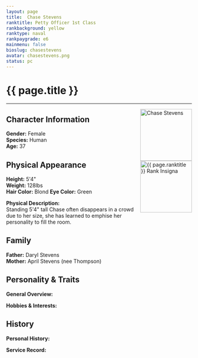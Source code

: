 ```yaml
---
layout: page
title:  Chase Stevens
ranktitle: Petty Officer 1st Class
rankbackground: yellow
ranktype: naval
rankpaygrade: e6
mainmenu: false
bioslug: chasestevens
avatar: chasestevens.png
status: pc
---
```

# {{ page.title }}

---

<div style="float:right">
<img src="//img.sigma-division.com/characters/chasestevens.png" alt="Chase Stevens" width="140" class="img-fluid" /><br />
<img src="//img.sigma-division.com/ranks/{{ page.rankimg }}" width="140" class="img-fluid" alt="{{ page.ranktitle }} Rank Insigna" />  
</div>

## Character Information
**Gender:** Female  
**Species:** Human  
**Age:** 37

## Physical Appearance
**Height:** 5'4"  
**Weight:** 128lbs  
**Hair Color:** Blond
**Eye Color:** Green

**Physical Description:**  
Standing 5'4" tall Chase often disappears in a crowd due to her size, she has learned to emphise her personality to fill the room.
## Family
**Father:** Daryl Stevens  
**Mother:** April Stevens (nee Thompson)  
## Personality & Traits
**General Overview:**  

**Hobbies & Interests:**  

## History
**Personal History:**  

**Service Record:**  
